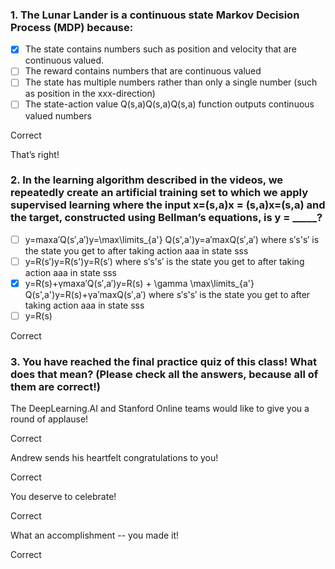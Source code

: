 ### 1. The Lunar Lander is a continuous state Markov Decision Process (MDP) because:

- [x] The state contains numbers such as position and velocity that are continuous valued.
- [ ] The reward contains numbers that are continuous valued
- [ ] The state has multiple numbers rather than only a single number (such as position in the xxx-direction)
- [ ] The state-action value Q(s,a)Q(s,a)Q(s,a) function outputs continuous valued numbers

Correct

That’s right!

### 2. In the learning algorithm described in the videos, we repeatedly create an artificial training set to which we apply supervised learning where the input x=(s,a)x = (s,a)x=(s,a) and the target, constructed using Bellman’s equations, is y = _____?
- [ ] y=max⁡a′Q(s′,a′)y=\\max\\limits_{a'} Q(s',a')y=a′max​Q(s′,a′) where s′s's′ is the state you get to after taking action aaa in state sss
- [ ] y=R(s′)y=R(s')y=R(s′) where s′s's′ is the state you get to after taking action aaa in state sss
- [x] y=R(s)+γmax⁡a′Q(s′,a′)y=R(s) + \\gamma \\max\\limits_{a'} Q(s',a')y=R(s)+γa′max​Q(s′,a′) where s′s's′ is the state you get to after taking action aaa in state sss
- [ ] y=R(s)

Correct

### 3. You have reached the final practice quiz of this class! What does that mean? (Please check all the answers, because all of them are correct!)
The DeepLearning.AI and Stanford Online teams would like to give you a round of applause!

Correct

Andrew sends his heartfelt congratulations to you!

Correct

You deserve to celebrate!

Correct

What an accomplishment -- you made it!

Correct